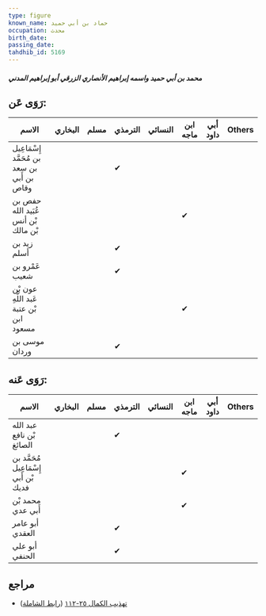 ```yaml
---
type: figure
known_name: حماد بن أبي حميد
occupation: محدث
birth_date:
passing_date:
tahdhib_id: 5169
---
```

##### محمد بن أبي حميد واسمه إبراهيم الأنصاري الزرقي أبو إبراهيم المدني

## رَوَى عَن:
| الاسم                                       | البخاري | مسلم | الترمذي | النسائي | ابن ماجه | أبي داود | Others |
| ------------------------------------------- | ------- | ---- | ------- | ------- | -------- | -------- | ------ |
| إِسْمَاعِيل بن مُحَمَّد بن سعد بن أَبي وقاص |         |      | ✔       |         |          |          |        |
| حفص بن عُبَيد الله بْن أنس بْن مالك         |         |      |         |         | ✔        |          |        |
| زيد بن أسلم                                 |         |      | ✔       |         |          |          |        |
| عَمْرو بن شعيب                              |         |      | ✔       |         |          |          |        |
| عون بْن عَبد اللَّهِ بْن عتبة ابن مسعود     |         |      |         |         | ✔        |          |        |
| موسى بن وردان                               |         |      | ✔       |         |          |          |        |
## رَوَى عَنه:
| الاسم                                 | البخاري | مسلم | الترمذي | النسائي | ابن ماجه | أبي داود | Others |
| ------------------------------------- | ------- | ---- | ------- | ------- | -------- | -------- | ------ |
| عبد الله بْن نافع الصائغ              |         |      | ✔       |         |          |          |        |
| مُحَمَّد بن إِسْمَاعِيل بْن أَبي فديك |         |      |         |         | ✔        |          |        |
| محمد بْن أَبي عدي                     |         |      |         |         | ✔        |          |        |
| أبو عامر العقدي                       |         |      | ✔       |         |          |          |        |
| أبو علي الحنفي                        |         |      | ✔       |         |          |          |        |
## مراجع
- [تهذيب الكمال ٢٥-١١٢](obsidian://open?vault=Tahdhib-al-Kamal&file=Figures/٥١٦٩-محمد%20بن%20أبي%20حميد%20واسمه%20إبراهيم%20الأنصاري%20الزرقي%20أبو%20إبراهيم%20المدني) ([رابط الشاملة](https://shamela.ws/book/3722/13205))
